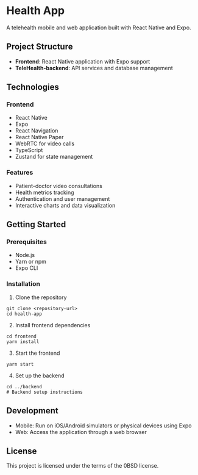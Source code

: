 # Health App

A telehealth mobile and web application built with React Native and Expo.

## Project Structure

- **Frontend**: React Native application with Expo support
- **TeleHealth-backend**: API services and database management

## Technologies

### Frontend
- React Native
- Expo
- React Navigation
- React Native Paper
- WebRTC for video calls
- TypeScript
- Zustand for state management

### Features
- Patient-doctor video consultations
- Health metrics tracking
- Authentication and user management
- Interactive charts and data visualization

## Getting Started

### Prerequisites
- Node.js
- Yarn or npm
- Expo CLI

### Installation

1. Clone the repository
```
git clone <repository-url>
cd health-app
```

2. Install frontend dependencies
```
cd frontend
yarn install
```

3. Start the frontend
```
yarn start
```

4. Set up the backend
```
cd ../backend
# Backend setup instructions
```

## Development

- Mobile: Run on iOS/Android simulators or physical devices using Expo
- Web: Access the application through a web browser

## License

This project is licensed under the terms of the 0BSD license. 
